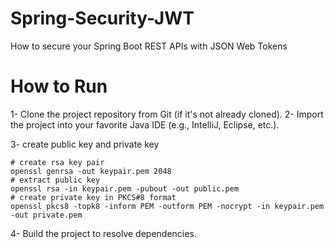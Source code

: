 # Spring-Security-JWT
How to secure your Spring Boot REST APIs with JSON Web Tokens

# How to Run
1- Clone the project repository from Git (if it's not already cloned).
2- Import the project into your favorite Java IDE (e.g., IntelliJ, Eclipse, etc.).

3- create public key and private key 
```code
# create rsa key pair
openssl genrsa -out keypair.pem 2048
# extract public key
openssl rsa -in keypair.pem -pubout -out public.pem
# create private key in PKCS#8 format
openssl pkcs8 -topk8 -inform PEM -outform PEM -nocrypt -in keypair.pem -out private.pem
```

4- Build the project to resolve dependencies.
